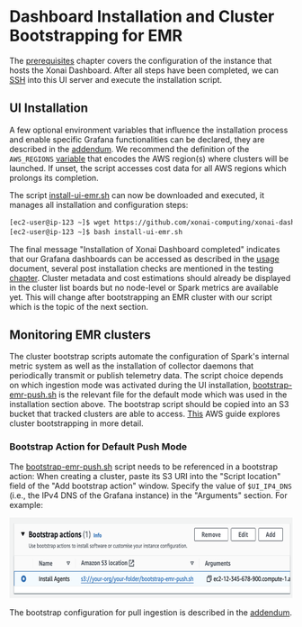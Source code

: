 # Dashboard Installation and Cluster Bootstrapping for EMR
The [prerequisites](./prerequ-emr.md) chapter covers the configuration of the instance that hosts the Xonai Dashboard. After all steps have been completed,
we can [SSH](https://docs.aws.amazon.com/AWSEC2/latest/UserGuide/connect-to-linux-instance.html) into this UI server and execute the installation script.

## UI Installation
A few optional environment variables that influence the installation process and enable specific Grafana functionalities can be declared, they are described in the [addendum](./misc.md/#additional-installation-settings).
We recommend the definition of the `AWS_REGIONS` [variable](./misc.md/#limiting-aws-regions) that encodes the AWS region(s) where clusters will be launched. If unset, the script accesses cost data for 
all AWS regions which prolongs its completion.

The script [install-ui-emr.sh](../scripts/install-ui-emr.sh) can now be downloaded and executed, it manages all installation and configuration steps:
``` bash
[ec2-user@ip-123 ~]$ wget https://github.com/xonai-computing/xonai-dashboard/tree/master/scripts/install-ui-emr.sh # Download script
[ec2-user@ip-123 ~]$ bash install-ui-emr.sh
```

The final message "Installation of Xonai Dashboard completed" indicates that our Grafana dashboards can be accessed as described in the [usage](./usage.md) document, several post installation checks are
mentioned in the testing [chapter](./checks.md). Cluster metadata and cost estimations should already be displayed in the cluster list boards but no node-level or Spark metrics are available yet. This will 
change after bootstrapping an EMR cluster with our script which is the topic of the next section.

## Monitoring EMR clusters
The cluster bootstrap scripts automate the configuration of Spark's internal metric system as well as the installation of collector daemons that periodically transmit or publish telemetry data. The 
script choice depends on which ingestion mode was activated during the UI installation, [bootstrap-emr-push.sh](../scripts/bootstrap-emr-push.sh) is the relevant file for the default mode which was
used in the installation section above. The bootstrap script should be copied into an S3 bucket that tracked clusters are able to access. [This](https://docs.aws.amazon.com/emr/latest/ManagementGuide/emr-plan-bootstrap.html)
AWS guide explores cluster bootstrapping in more detail.

### Bootstrap Action for Default Push Mode
The [bootstrap-emr-push.sh](../scripts/bootstrap-emr-push.sh) script needs to be referenced in a bootstrap action: When creating a cluster, paste its S3
URI into the "Script location" field of the "Add bootstrap action" window. Specify the value of `$UI_IP4_DNS` (i.e., the IPv4 DNS of the Grafana instance) in the "Arguments" section. For example:

 <img src="../images/BootstrapPush.png" width="528" height="143" />

The bootstrap configuration for pull ingestion is described in the [addendum](./misc.md#pull-mode-activation).
